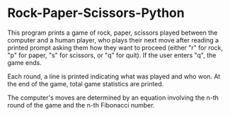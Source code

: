 # Rock-Paper-Scissors-Python

This program prints a game of rock, paper, scissors played between the computer and a human player, who plays their next move after reading a printed prompt asking them how they want to proceed (either "r" for rock, "p" for paper, "s" for scissors, or "q" for quit). If the user enters "q", the game ends. 

Each round, a line is printed indicating what was played and who won. At the end of the game, total game statistics are printed.

The computer's moves are determined by an equation involving the n-th round of the game and the n-th Fibonacci number.
